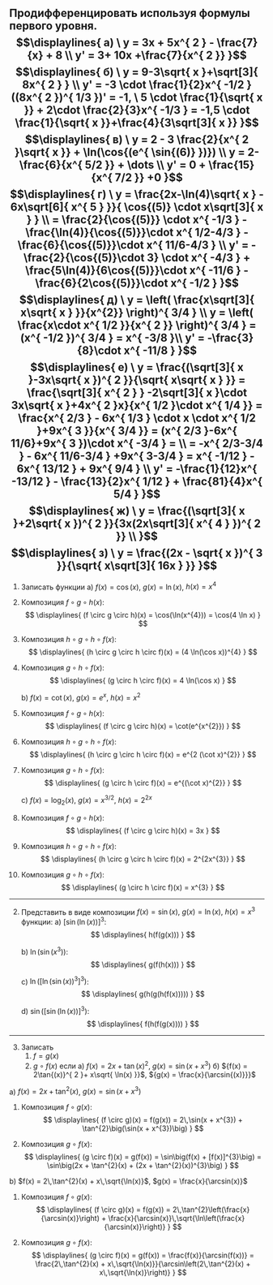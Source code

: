 Продифференцировать используя формулы первого уровня.
$$\displaylines{
a) \ y = 3x + 5x^{ 2 } - \frac{7}{x} + 8 \\ 
y' = 3+ 10x +\frac{7}{x^{ 2 }}
}$$
$$\displaylines{
б) \ y = 9-3\sqrt{ x }+\sqrt[3]{ 8x^{ 2 } } \\
y' = -3 \cdot \frac{1}{2}x^{ -1/2 }((8x^{ 2 })^{ 1/3 })' = -1, \ 5 \cdot \frac{1}{\sqrt{ x }} + 2\cdot \frac{2}{3}x^{ -1/3 } = -1,5 \cdot \frac{1}{\sqrt{ x }}+\frac{4}{3\sqrt[3]{ x }}
}$$
$$\displaylines{
в) \ y = 2 - 3 \frac{2}{x^{ 2 }\sqrt{ x }} + \ln(\cos{(e^{ \sin{(6)} })}) \\
y = 2- \frac{6}{x^{ 5/2 }} + \dots  \\
y' = 0 + \frac{15}{x^{ 7/2 }} +0
}$$
$$\displaylines{
г) \ y = \frac{2x-\ln(4)\sqrt{ x } - 6x\sqrt[6]{ x^{ 5 } }}{ \cos{(5)} \cdot  x\sqrt[3]{ x } } \\
= \frac{2}{\cos{(5)}} \cdot x^{ -1/3 } - \frac{\ln(4)}{\cos{(5)}}\cdot x^{ 1/2-4/3 } - \frac{6}{\cos{(5)}}\cdot x^{ 11/6-4/3 } \\
y' = -\frac{2}{\cos{(5)}\cdot 3} \cdot  x^{ -4/3 } + \frac{5\ln(4)}{6\cos{(5)}}\cdot x^{ -11/6 } - \frac{6}{2\cos{(5)}}\cdot x^{ -1/2 } 
}$$
$$\displaylines{
д) \ y = \left( \frac{x\sqrt[3]{ x\sqrt{ x } }}{x^{2}}  \right)^{ 3/4 } \\
y = \left( \frac{x\cdot x^{ 1/2 }}{x^{ 2 }}  \right)^{ 3/4 } = (x^{ -1/2 })^{ 3/4 }
= x^{ -3/8 }\\
y' = -\frac{3}{8}\cdot x^{ -11/8 }
}$$
$$\displaylines{
е) \ y = \frac{(\sqrt[3]{ x }-3x\sqrt{ x })^{ 2 }}{\sqrt{ x\sqrt{ x } }} = \frac{\sqrt[3]{ x^{ 2 } } -2\sqrt[3]{ x }\cdot 3x\sqrt{ x }+4x^{ 2 }x}{x^{ 1/2 }\cdot x^{ 1/4 }} = \frac{x^{ 2/3 } - 6x^{ 1/3 } \cdot  x \cdot  x^{ 1/2 }+9x^{ 3 }}{x^{ 3/4 }} = (x^{ 2/3 }-6x^{ 11/6}+9x^{ 3 })\cdot x^{ -3/4 } = \\
= -x^{ 2/3-3/4 } - 6x^{ 11/6-3/4 } +9x^{ 3-3/4 } = x^{ -1/12 } - 6x^{ 13/12 } + 9x^{ 9/4 } \\
y' = -\frac{1}{12}x^{ -13/12 } - \frac{13}{2}x^{ 1/12 } + \frac{81}{4}x^{ 5/4 }
}$$
$$\displaylines{
ж) \ y = \frac{(\sqrt[3]{ x }+2\sqrt{ x })^{ 2 }}{3x(2x\sqrt[3]{ x^{ 4 } })^{ 2 }} \\
}$$
$$\displaylines{
з) \ y = \frac{(2x - \sqrt{ x })^{ 3 }}{\sqrt{ x\sqrt[3]{ 16x } }} 
}$$
---
1. Записать функции
	a) $f(x) = \cos(x)$, $g(x) = \ln(x)$, $h(x) = x^{4}$

1. Композиция $f \circ g \circ h (x)$:
$$
\displaylines{
(f \circ g \circ h)(x) = \cos(\ln(x^{4})) = \cos(4 \ln x)
}
$$

2. Композиция $h \circ g \circ h \circ f (x)$:
$$
\displaylines{
(h \circ g \circ h \circ f)(x) = (4 \ln(\cos x))^{4}
}
$$

3. Композиция $g \circ h \circ f (x)$:
$$
\displaylines{
(g \circ h \circ f)(x) = 4 \ln(\cos x)
}
$$

	b) $f(x) = \cot(x)$, $g(x) = e^{x}$, $h(x) = x^{2}$

1. Композиция $f \circ g \circ h (x)$:
$$
\displaylines{
(f \circ g \circ h)(x) = \cot(e^{x^{2}})
}
$$

2. Композиция $h \circ g \circ h \circ f (x)$:
$$
\displaylines{
(h \circ g \circ h \circ f)(x) = e^{2 (\cot x)^{2}}
}
$$

3. Композиция $g \circ h \circ f (x)$:
$$
\displaylines{
(g \circ h \circ f)(x) = e^{(\cot x)^{2}}
}
$$

	c) $f(x) = \log_{2}(x)$, $g(x) = x^{3/2}$, $h(x) = 2^{2x}$

1. Композиция $f \circ g \circ h (x)$:
$$
\displaylines{
(f \circ g \circ h)(x) = 3x
}
$$

2. Композиция $h \circ g \circ h \circ f (x)$:
$$
\displaylines{
(h \circ g \circ h \circ f)(x) = 2^{2x^{3}}
}
$$

3. Композиция $g \circ h \circ f (x)$:
$$
\displaylines{
(g \circ h \circ f)(x) = x^{3}
}
$$
---

2. Представить в виде композиции ${f(x) = \sin{(x)}, \ g(x) = \ln(x), \ h(x) = x^{ 3 }}$ функции:
	a) $[\sin(\ln(x))]^{3}$:
$$
\displaylines{
h(f(g(x)))
}
$$

	b) $\ln(\sin(x^{3}))$:
$$
\displaylines{
g(f(h(x)))
}
$$

	c) $\ln([\ln(\sin(x))^{3}]^{3})$:
$$
\displaylines{
g(h(g(h(f(x)))))
}
$$

	d) $\sin([\sin(\ln(x))]^{3})$:
$$
\displaylines{
f(h(f(g(x))))
}
$$
---
3. Записать 
	1. ${f = g(x)}$
	2. ${g \circ f(x)}$
	если
		a) ${f(x) = 2x+ \tan{(x)}^{ 2 }}$, ${g(x) = \sin{(x + x^{ 3 })}}$
		б) ${f(x) = 2\tan{(x)}^{ 2 }+ x\sqrt{ \ln(x) }}$, ${g(x) = \frac{x}{\arcsin{(x)}}}$

a) $f(x) = 2x + \tan^{2}(x)$, $g(x) = \sin(x + x^{3})$

1. Композиция $f \circ g(x)$:
$$
\displaylines{
(f \circ g)(x) = f(g(x)) = 2\,\sin(x + x^{3}) + \tan^{2}\big(\sin(x + x^{3})\big)
}
$$

2. Композиция $g \circ f(x)$:
$$
\displaylines{
(g \circ f)(x) = g(f(x)) = \sin\big(f(x) + [f(x)]^{3}\big) = \sin\big(2x + \tan^{2}(x) + (2x + \tan^{2}(x))^{3}\big)
}
$$

b) $f(x) = 2\,\tan^{2}(x) + x\,\sqrt{\ln(x)}$, $g(x) = \frac{x}{\arcsin(x)}$

1. Композиция $f \circ g(x)$:
$$
\displaylines{
(f \circ g)(x) = f(g(x)) = 2\,\tan^{2}\left(\frac{x}{\arcsin(x)}\right) + \frac{x}{\arcsin(x)}\,\sqrt{\ln\left(\frac{x}{\arcsin(x)}\right)}
}
$$

2. Композиция $g \circ f(x)$:
$$
\displaylines{
(g \circ f)(x) = g(f(x)) = \frac{f(x)}{\arcsin(f(x))} = \frac{2\,\tan^{2}(x) + x\,\sqrt{\ln(x)}}{\arcsin\left(2\,\tan^{2}(x) + x\,\sqrt{\ln(x)}\right)}
}
$$
